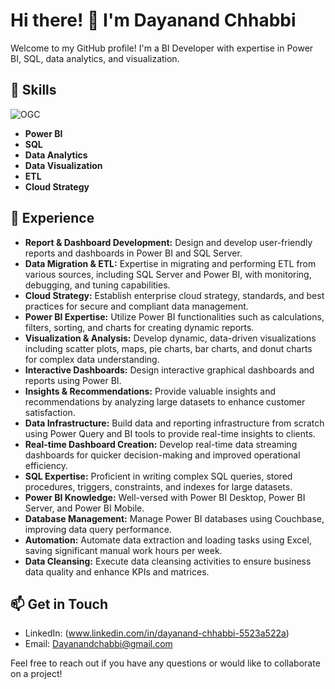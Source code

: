 # Hi there! 👋 I'm Dayanand Chhabbi

Welcome to my GitHub profile! I'm a BI Developer with expertise in Power BI, SQL, data analytics, and visualization.

## 🔧 Skills

![OGC](https://github.com/DChhabbi/DChhabbi/assets/168535334/e1833e72-0572-4b9c-bb4c-10d61a9f6b0f)
- **Power BI**
- **SQL**
- **Data Analytics**
- **Data Visualization**
- **ETL**
- **Cloud Strategy**

## 💼 Experience

- **Report & Dashboard Development:** Design and develop user-friendly reports and dashboards in Power BI and SQL Server.
- **Data Migration & ETL:** Expertise in migrating and performing ETL from various sources, including SQL Server and Power BI, with monitoring, debugging, and tuning capabilities.
- **Cloud Strategy:** Establish enterprise cloud strategy, standards, and best practices for secure and compliant data management.
- **Power BI Expertise:** Utilize Power BI functionalities such as calculations, filters, sorting, and charts for creating dynamic reports.
- **Visualization & Analysis:** Develop dynamic, data-driven visualizations including scatter plots, maps, pie charts, bar charts, and donut charts for complex data understanding.
- **Interactive Dashboards:** Design interactive graphical dashboards and reports using Power BI.
- **Insights & Recommendations:** Provide valuable insights and recommendations by analyzing large datasets to enhance customer satisfaction.
- **Data Infrastructure:** Build data and reporting infrastructure from scratch using Power Query and BI tools to provide real-time insights to clients.
- **Real-time Dashboard Creation:** Develop real-time data streaming dashboards for quicker decision-making and improved operational efficiency.
- **SQL Expertise:** Proficient in writing complex SQL queries, stored procedures, triggers, constraints, and indexes for large datasets.
- **Power BI Knowledge:** Well-versed with Power BI Desktop, Power BI Server, and Power BI Mobile.
- **Database Management:** Manage Power BI databases using Couchbase, improving data query performance.
- **Automation:** Automate data extraction and loading tasks using Excel, saving significant manual work hours per week.
- **Data Cleansing:** Execute data cleansing activities to ensure business data quality and enhance KPIs and matrices.

## 📫 Get in Touch

- LinkedIn: (www.linkedin.com/in/dayanand-chhabbi-5523a522a)
- Email: Dayanandchabbi@gmail.com

Feel free to reach out if you have any questions or would like to collaborate on a project!
